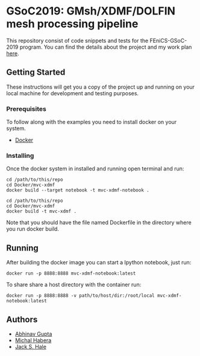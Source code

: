 # GSoC2019: GMsh/XDMF/DOLFIN mesh processing pipeline

This repository consist of code snippets and tests for the FEniCS-GSoC-2019 program. You can find the details about the project and my work plan [here](https://github.com/iitrabhi/GSoC2019/blob/master/PROPOSAL.md).

## Getting Started

These instructions will get you a copy of the project up and running on your local machine for development and testing purposes. 

### Prerequisites

To follow along with the examples you need to install docker on your system.
* [Docker](https://www.docker.com/products/docker-desktop)

### Installing

Once the docker system in installed and running open terminal and run:

```
cd /path/to/this/repo
cd Docker/mvc-xdmf
docker build --target notebook -t mvc-xdmf-notebook .
```

```
cd /path/to/this/repo
cd Docker/mvc-xdmf
docker build -t mvc-xdmf .
```

Note that you should have the file named Dockerfile in the directory where you run docker build.

## Running

After building the docker image you can start a Ipython notebook, just run:

```
docker run -p 8888:8888 mvc-xdmf-notebook:latest
``` 
To share share a host directory with the container run:

```
docker run -p 8888:8888 -v path/to/host/dir:/root/local mvc-xdmf-notebook:latest
```

## Authors

* [Abhinav Gupta](https://github.com/iitrabhi)
* [Michal Habera](https://github.com/michalhabera)
* [Jack S. Hale](https://github.com/jhale)
